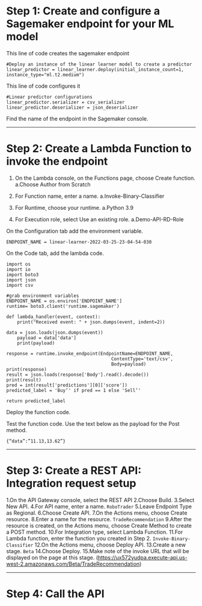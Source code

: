 # Step 1: Create and configure a Sagemaker endpoint for your ML model

This line of code creates the sagemaker endpoint
```
#Deploy an instance of the linear learner model to create a predictor
linear_predictor = linear_learner.deploy(initial_instance_count=1, instance_type="ml.t2.medium")
```

This line of code configures it
```
#Linear predictor configurations
linear_predictor.serializer = csv_serializer
linear_predictor.deserializer = json_deserializer
```

Find the name of the endpoint in the Sagemaker console.

---

# Step 2: Create a Lambda Function to invoke the endpoint

1. On the Lambda console, on the Functions page, choose Create function.
    a.Choose Author from Scratch

2. For Function name, enter a name.
    a.Invoke-Binary-Classifier

3. For Runtime¸ choose your runtime.
    a.Python 3.9

4. For Execution role¸ select Use an existing role.
    a.Demo-API-RD-Role

On the Configuration tab add the environment variable.
```
ENDPOINT_NAME = linear-learner-2022-03-25-23-04-54-030
```

On the Code tab, add the lambda code.
```
import os
import io
import boto3
import json
import csv

#grab environment variables
ENDPOINT_NAME = os.environ['ENDPOINT_NAME']
runtime= boto3.client('runtime.sagemaker')

def lambda_handler(event, context):
    print("Received event: " + json.dumps(event, indent=2))

data = json.loads(json.dumps(event))
    payload = data['data']
    print(payload)

response = runtime.invoke_endpoint(EndpointName=ENDPOINT_NAME,
                                       ContentType='text/csv',
                                       Body=payload)
print(response)
result = json.loads(response['Body'].read().decode())
print(result)
pred = int(result['predictions'][0]['score'])
predicted_label = 'Buy’' if pred == 1 else 'Sell’'

return predicted_label
```
Deploy the function code.

Test the function code. Use the text below as the payload for the Post method.
```
{“data”:”11.13,13.62”}
```

---

# Step 3: Create a REST API: Integration request setup

1.On the API Gateway console, select the REST API
2.Choose Build.
3.Select New API.
4.For API name¸ enter a name.
    ```RoboTrader```
5.Leave Endpoint Type as Regional.
6.Choose Create API.
7.On the Actions menu, choose Create resource.
8.Enter a name for the resource.
    ```TradeRecommendation```
9.After the resource is created, on the Actions menu, choose Create Method to create a POST method.
10.For Integration type, select Lambda Function.
11.For Lambda function, enter the function you created in Step 2.
    ```Invoke-Binary-Classifier```
12.On the Actions menu, choose Deploy API.
13.Create a new stage.
    ```Beta```
14.Choose Deploy.
15.Make note of the invoke URL that will be displayed on the page at this stage. 
    (https://ux572yudpa.execute-api.us-west-2.amazonaws.com/Beta/TradeRecommendation)

---

# Step 4: Call the API
